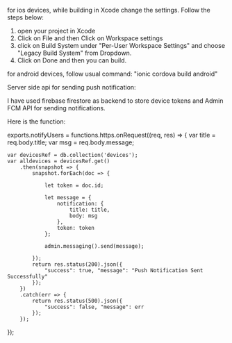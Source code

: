 for ios devices, while building in Xcode change the settings. Follow the steps below:

1. open your project in Xcode
2. Click on File and then Click on Workspace settings
3. click on Build System under "Per-User Workspace Settings" and choose "Legacy Build System" from Dropdown.
4. Click on Done and then you can build.

for android devices, follow usual command: "ionic cordova build android"

Server side api for sending push notification:

I have used firebase firestore as backend to store device tokens and Admin FCM API for sending notifications.

Here is the function:

exports.notifyUsers = functions.https.onRequest((req, res) => {
    <!-- Title of the notification -->
    var title = req.body.title;
    <!-- Notification Body -->
    var msg = req.body.message;

    var devicesRef = db.collection('devices');
    var alldevices = devicesRef.get()
        .then(snapshot => {
            snapshot.forEach(doc => {

                let token = doc.id;

                let message = {
                    notification: {
                        title: title,
                        body: msg
                    },
                    token: token
                };

                admin.messaging().send(message);

            });
            return res.status(200).json({
                "success": true, "message": "Push Notification Sent Successfully"
            });
        })
        .catch(err => {
            return res.status(500).json({
                "success": false, "message": err
            });
        });


});